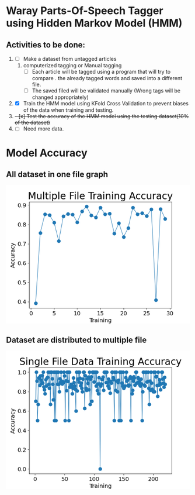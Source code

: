 # Waray Parts-Of-Speech Tagger using Hidden Markov Model (HMM)

## Activities to be done:
1. - [ ] Make a dataset from untagged articles 
    1. computerized tagging or Manual tagging
       - [ ] Each article will be tagged using a program that will try to compare \.
       the already tagged words and saved into a different file.
       - [ ] The saved filed will be validated manually (Wrong tags will be changed appropriately) 
2. - [x] Train the HMM model using KFold Cross Validation to prevent biases of the data when training and testing.
3. <del> - [x] Test the accuracy of the HMM model using the testing dataset(10% of the dataset) </del>
4. - [ ] Need more data.

# Model Accuracy
## All dataset in one file graph
![One dataset](/Multiple_File_Accuracy.png)
## Dataset are distributed to multiple file
![Multiple dataset](/Single_File_Data_Accuracy.png)
